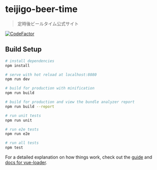 # teijigo-beer-time

> 定時後ビールタイム公式サイト

[![CodeFactor](https://www.codefactor.io/repository/github/makowis/teijigo-beer-time/badge)](https://www.codefactor.io/repository/github/makowis/teijigo-beer-time)

## Build Setup

``` bash
# install dependencies
npm install

# serve with hot reload at localhost:8080
npm run dev

# build for production with minification
npm run build

# build for production and view the bundle analyzer report
npm run build --report

# run unit tests
npm run unit

# run e2e tests
npm run e2e

# run all tests
npm test
```

For a detailed explanation on how things work, check out the [guide](http://vuejs-templates.github.io/webpack/) and [docs for vue-loader](http://vuejs.github.io/vue-loader).
